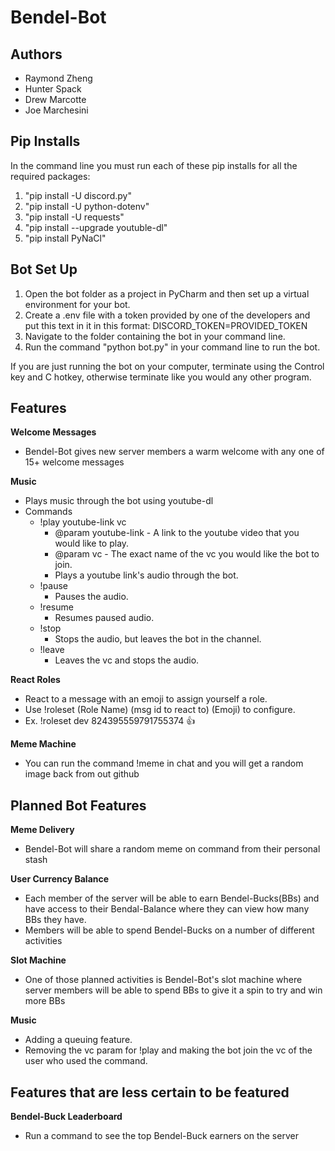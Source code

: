 # Bendel-Bot
## Authors

* Raymond Zheng
* Hunter Spack
* Drew Marcotte
* Joe Marchesini

## Pip Installs

In the command line you must run each of these pip installs for all the required packages:

1. "pip install -U discord.py"
2. "pip install -U python-dotenv"
3. "pip install -U requests"
4. "pip install --upgrade youtuble-dl"
5. "pip install PyNaCl"

## Bot Set Up

1. Open the bot folder as a project in PyCharm and then set up a virtual environment for your bot.
2. Create a .env file with a token provided by one of the developers and put this text in it in this format: DISCORD_TOKEN=PROVIDED_TOKEN
3. Navigate to the folder containing the bot in your command line.
4. Run the command "python bot.py" in your command line to run the bot.

If you are just running the bot on your computer, terminate using the Control key and C hotkey, otherwise terminate like you would any other program.

## Features
**Welcome Messages**
- Bendel-Bot gives new server members a warm welcome with any one of 15+ welcome messages

**Music**
- Plays music through the bot using youtube-dl
- Commands
  - !play youtube-link vc
    - @param youtube-link - A link to the youtube video that you would like to play.
    - @param vc - The exact name of the vc you would like the bot to join.
    - Plays a youtube link's audio through the bot.
  - !pause
    - Pauses the audio.
  - !resume
    - Resumes paused audio.
  - !stop
    - Stops the audio, but leaves the bot in the channel.
  - !leave
    - Leaves the vc and stops the audio.

**React Roles**
- React to a message with an emoji to assign yourself a role.
- Use !roleset (Role Name) (msg id to react to) (Emoji) to configure.
- Ex. !roleset dev 824395559791755374 :thumbsup:

**Meme Machine**
- You can run the command !meme in chat and you will get a random image back from out github

## Planned Bot Features
**Meme Delivery**
- Bendel-Bot will share a random meme on command from their personal stash 

**User Currency Balance**
- Each member of the server will be able to earn Bendel-Bucks(BBs) and have access to their Bendal-Balance where they can view how many BBs they have.
- Members will be able to spend Bendel-Bucks on a number of different activities

**Slot Machine**
- One of those planned activities is Bendel-Bot's slot machine where server members will be able to spend BBs to give it a spin to try and win more BBs

**Music**
- Adding a queuing feature.
- Removing the vc param for !play and making the bot join the vc of the user who used the command.

## Features that are less certain to be featured
**Bendel-Buck Leaderboard**
- Run a command to see the top Bendel-Buck earners on the server
